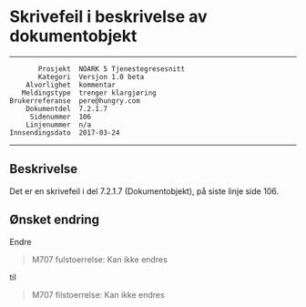 Skrivefeil i beskrivelse av dokumentobjekt
==========================================

 ------------------  ---------------------------------
           Prosjekt  NOARK 5 Tjenestegresesnitt
           Kategori  Versjon 1.0 beta
        Alvorlighet  kommentar
       Meldingstype  trenger klargjøring
    Brukerreferanse  pere@hungry.com
        Dokumentdel  7.2.1.7
         Sidenummer  106
        Linjenummer  n/a
    Innsendingsdato  2017-03-24
 ------------------  ---------------------------------

Beskrivelse
-----------

Det er en skrivefeil i del 7.2.1.7 (Dokumentobjekt), på siste linje
side 106.

Ønsket endring
--------------

Endre 

> M707 fulstoerrelse: Kan ikke endres

til

> M707 filstoerrelse: Kan ikke endres
